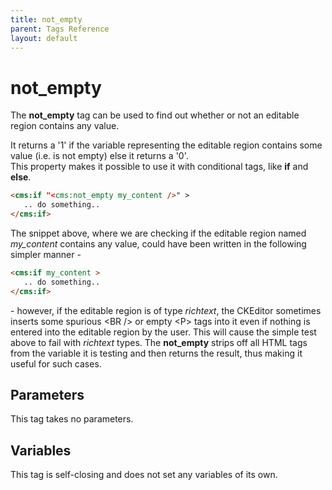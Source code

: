 ```yaml
---
title: not_empty
parent: Tags Reference
layout: default
---
```


# not_empty

The **not_empty** tag can be used to find out whether or not an editable region contains any value.

It returns a '1' if the variable representing the editable region contains some value (i.e. is not empty) else it returns a '0'.<br/>
This property makes it possible to use it with conditional tags, like **if** and **else**.

```html
<cms:if "<cms:not_empty my_content />" >
   .. do something..
</cms:if>
```

The snippet above, where we are checking if the editable region named *my_content* contains any value,  could have been written in the following simpler manner -

```html
<cms:if my_content >
   .. do something..
</cms:if>
```

\- however, if the editable region is of type _richtext_, the CKEditor sometimes inserts some spurious &lt;BR /&gt; or empty &lt;P&gt; tags into it even if nothing is entered into the editable region by the user. This will cause the simple test above to fail with _richtext_ types. The **not_empty** strips off all HTML tags from the variable it is testing and then returns the result, thus making it useful for such cases.

## Parameters

This tag takes no parameters.

## Variables

This tag is self-closing and does not set any variables of its own.
